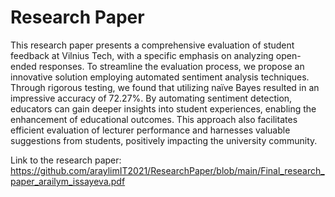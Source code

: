 # Research Paper
This research paper presents a comprehensive evaluation of student feedback at Vilnius Tech, with a specific emphasis on analyzing open-ended responses.
To streamline the evaluation process, we propose an innovative solution employing automated sentiment analysis techniques. Through rigorous
testing, we found that utilizing naïve Bayes resulted in an impressive accuracy of 72.27%. By automating sentiment detection, educators can gain deeper
insights into student experiences, enabling the enhancement of educational outcomes. This approach also facilitates efficient evaluation of lecturer 
performance and harnesses valuable suggestions from students, positively impacting the university community.

Link to the research paper: https://github.com/araylimIT2021/ResearchPaper/blob/main/Final_research_paper_arailym_issayeva.pdf
